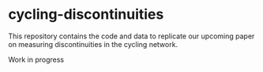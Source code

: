 # cycling-discontinuities

This repository contains the code and data to replicate our upcoming paper on measuring discontinuities in the cycling network. 

Work in progress
